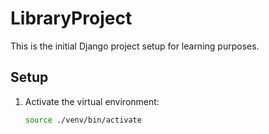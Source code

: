 # LibraryProject

This is the initial Django project setup for learning purposes.

## Setup

1. Activate the virtual environment:
   ```bash
   source ./venv/bin/activate


